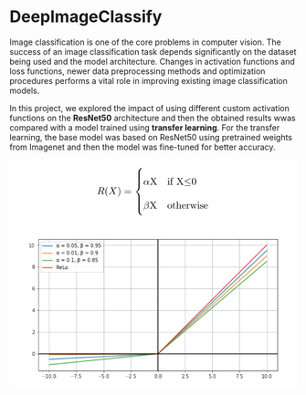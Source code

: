 # DeepImageClassify
Image classification is one of the core problems in computer vision. The success of an image classification task depends significantly on the dataset being used and the model architecture. Changes in activation functions
and loss functions, newer data preprocessing methods and optimization procedures performs a vital role in improving existing image classification models. 

In this project, we explored the impact of using different custom activation functions on the **ResNet50** architecture and then the obtained results wwas compared with a model trained using **transfer learning**. 
For the transfer learning, the base model was based on ResNet50 using pretrained weights from Imagenet and then the model was fine-tuned for better accuracy.

![Custom Activation Function](https://github.com/nimran79/Image-Classification-using-deep-CNN/blob/main/CustActivation.png)

